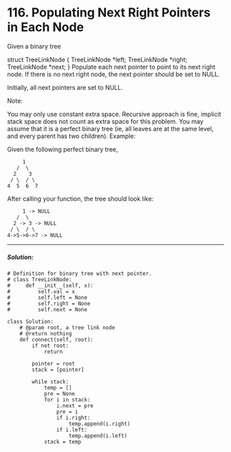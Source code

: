 # 116. Populating Next Right Pointers in Each Node


Given a binary tree

struct TreeLinkNode {
  TreeLinkNode *left;
  TreeLinkNode *right;
  TreeLinkNode *next;
}
Populate each next pointer to point to its next right node. If there is no next right node, the next pointer should be set to NULL.

Initially, all next pointers are set to NULL.

Note:

You may only use constant extra space.
Recursive approach is fine, implicit stack space does not count as extra space for this problem.
You may assume that it is a perfect binary tree (ie, all leaves are at the same level, and every parent has two children).
Example:

Given the following perfect binary tree,

         1
       /  \
      2    3
     / \  / \
    4  5  6  7
After calling your function, the tree should look like:

         1 -> NULL
       /  \
      2 -> 3 -> NULL
     / \  / \
    4->5->6->7 -> NULL



---

##### Solution:
    # Definition for binary tree with next pointer.
    # class TreeLinkNode:
    #     def __init__(self, x):
    #         self.val = x
    #         self.left = None
    #         self.right = None
    #         self.next = None

    class Solution:
        # @param root, a tree link node
        # @return nothing
        def connect(self, root):
            if not root:
                return

            pointer = root
            stack = [pointer]

            while stack:
                temp = []
                pre = None
                for i in stack:
                    i.next = pre
                    pre = i
                    if i.right:
                        temp.append(i.right)
                    if i.left:
                        temp.append(i.left)
                stack = temp
